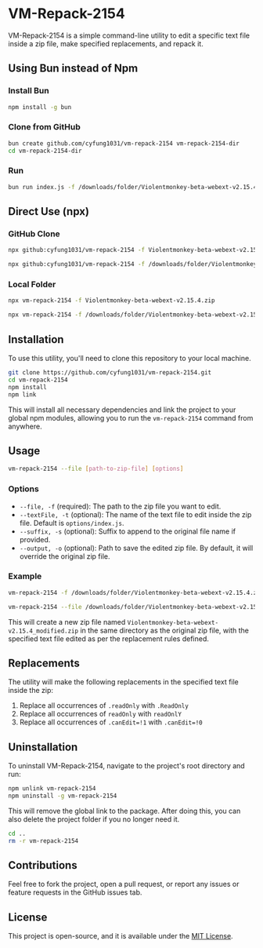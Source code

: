 # VM-Repack-2154

VM-Repack-2154 is a simple command-line utility to edit a specific text file inside a zip file, make specified replacements, and repack it.

## Using Bun instead of Npm

### Install Bun
```sh
npm install -g bun
```

### Clone from GitHub

```sh
bun create github.com/cyfung1031/vm-repack-2154 vm-repack-2154-dir
cd vm-repack-2154-dir
```

### Run
```sh
bun run index.js -f /downloads/folder/Violentmonkey-beta-webext-v2.15.4.zip
```

## Direct Use (npx)

### GitHub Clone

```sh
npx github:cyfung1031/vm-repack-2154 -f Violentmonkey-beta-webext-v2.15.4.zip
```

```sh
npx github:cyfung1031/vm-repack-2154 -f /downloads/folder/Violentmonkey-beta-webext-v2.15.4.zip
```


### Local Folder

```sh
npx vm-repack-2154 -f Violentmonkey-beta-webext-v2.15.4.zip
```

```sh
npx vm-repack-2154 -f /downloads/folder/Violentmonkey-beta-webext-v2.15.4.zip
```

## Installation

To use this utility, you'll need to clone this repository to your local machine.

```sh
git clone https://github.com/cyfung1031/vm-repack-2154.git
cd vm-repack-2154
npm install
npm link
```

This will install all necessary dependencies and link the project to your global npm modules, allowing you to run the `vm-repack-2154` command from anywhere.

## Usage

```sh
vm-repack-2154 --file [path-to-zip-file] [options]
```

### Options

- `--file, -f` (required): The path to the zip file you want to edit.
- `--textFile, -t` (optional): The name of the text file to edit inside the zip file. Default is `options/index.js`.
- `--suffix, -s` (optional): Suffix to append to the original file name if provided.
- `--output, -o` (optional): Path to save the edited zip file. By default, it will override the original zip file.

### Example

```sh
vm-repack-2154 -f /downloads/folder/Violentmonkey-beta-webext-v2.15.4.zip
```

```sh
vm-repack-2154 --file /downloads/folder/Violentmonkey-beta-webext-v2.15.4.zip --suffix _modified
```

This will create a new zip file named `Violentmonkey-beta-webext-v2.15.4_modified.zip` in the same directory as the original zip file, with the specified text file edited as per the replacement rules defined.

## Replacements

The utility will make the following replacements in the specified text file inside the zip:

1. Replace all occurrences of `.readOnly` with `.ReadOnly`
2. Replace all occurrences of `readOnly` with `readOnlY`
3. Replace all occurrences of `.canEdit=!1` with `.canEdit=!0`

## Uninstallation

To uninstall VM-Repack-2154, navigate to the project's root directory and run:

```sh
npm unlink vm-repack-2154
npm uninstall -g vm-repack-2154
```

This will remove the global link to the package. After doing this, you can also delete the project folder if you no longer need it.

```sh
cd ..
rm -r vm-repack-2154
```

## Contributions

Feel free to fork the project, open a pull request, or report any issues or feature requests in the GitHub issues tab.

## License

This project is open-source, and it is available under the [MIT License](LICENSE).
